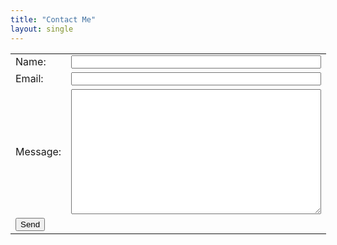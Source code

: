```yaml
---
title: "Contact Me"
layout: single
---
```


<form action="/api/contact">
    <table style="min-width: 800px">
        <tr>
            <td>Name: </td>
            <td><input name="name" style="min-width: 400px" /></td>
        </tr>
        <tr>
            <td>Email: </td>
            <td><input name="name" style="min-width: 400px" /></td>
        </tr>
        <tr>
            <td>Message: </td>
            <td><textarea style="min-width: 400px; min-height: 200px;"></textarea></td>
        </tr>
        <tr>
            <td>
                <input type="submit" value="Send" />
            </td>
            <td></td>
        </tr>
    </table>
</form>